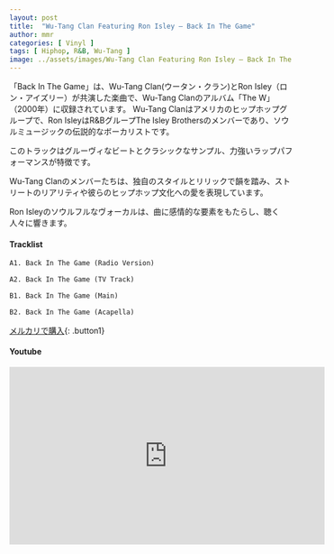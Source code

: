 ```yaml
---
layout: post
title:  "Wu-Tang Clan Featuring Ron Isley – Back In The Game"
author: mmr
categories: [ Vinyl ]
tags: [ Hiphop, R&B, Wu-Tang ]
image: ../assets/images/Wu-Tang Clan Featuring Ron Isley – Back In The Game.webp
---
```


「Back In The Game」は、Wu-Tang Clan(ウータン・クラン)とRon Isley（ロン・アイズリー）が共演した楽曲で、Wu-Tang Clanのアルバム「The W」（2000年）に収録されています。 Wu-Tang Clanはアメリカのヒップホップグループで、Ron IsleyはR&BグループThe Isley Brothersのメンバーであり、ソウルミュージックの伝説的なボーカリストです。

このトラックはグルーヴィなビートとクラシックなサンプル、力強いラップパフォーマンスが特徴です。

Wu-Tang Clanのメンバーたちは、独自のスタイルとリリックで韻を踏み、ストリートのリアリティや彼らのヒップホップ文化への愛を表現しています。

Ron Isleyのソウルフルなヴォーカルは、曲に感情的な要素をもたらし、聴く人々に響きます。

#### Tracklist
```md
A1. Back In The Game (Radio Version)

A2. Back In The Game (TV Track)

B1. Back In The Game (Main)

B2. Back In The Game (Acapella)
```

[メルカリで購入](https://jp.mercari.com/item/m94135707299?afid=6142608987){: .button1}

#### Youtube
<iframe width="560" height="315" src="https://www.youtube.com/embed/wdkQ_cQ6MaU?si=Ct6kV5PboGV-vr3T" title="YouTube video player" frameborder="0" allow="accelerometer; autoplay; clipboard-write; encrypted-media; gyroscope; picture-in-picture; web-share" referrerpolicy="strict-origin-when-cross-origin" allowfullscreen></iframe>